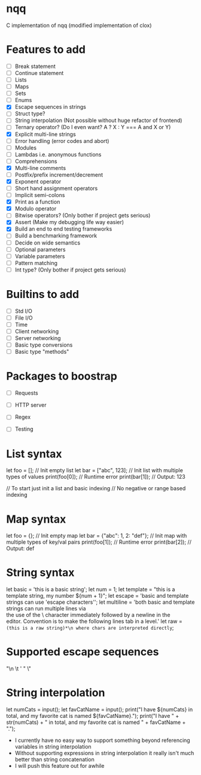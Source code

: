 # nqq
C implementation of nqq (modified implementation of clox)

# Features to add
- [ ] Break statement
- [ ] Continue statement
- [ ] Lists
- [ ] Maps
- [ ] Sets
- [ ] Enums
- [x] Escape sequences in strings
- [ ] Struct type?
- [ ] String interpolation (Not possible without huge refactor of frontend)
- [ ] Ternary operator? (Do I even want? A ? X : Y === A and X or Y)
- [x] Explicit multi-line strings
- [ ] Error handling (error codes and abort)
- [ ] Modules
- [ ] Lambdas i.e. anonymous functions
- [ ] Comprehensions
- [x] Multi-line comments
- [ ] Postfix/prefix increment/decrement
- [x] Exponent operator
- [ ] Short hand assignment operators
- [ ] Implicit semi-colons
- [x] Print as a function
- [x] Modulo operator
- [ ] Bitwise operators? (Only bother if project gets serious)
- [x] Assert (Make my debugging life way easier)
- [x] Build an end to end testing frameworks
- [ ] Build a benchmarking framework
- [ ] Decide on wide semantics
- [ ] Optional parameters
- [ ] Variable parameters
- [ ] Pattern matching
- [ ] Int type? (Only bother if project gets serious)

# Builtins to add
- [ ] Std I/O
- [ ] File I/O
- [ ] Time
- [ ] Client networking
- [ ] Server networking
- [ ] Basic type conversions
- [ ] Basic type "methods"

# Packages to boostrap
- [ ] Requests
- [ ] HTTP server
- [ ] Regex
- [ ] Testing


# List syntax
let foo = []; // Init empty list
let bar = ["abc", 123]; // Init list with multiple types of values
print(foo[0]); // Runtime error
print(bar[1]); // Output: 123

// To start just init a list and basic indexing
// No negative or range based indexing

# Map syntax
let foo = {}; // Init empty map
let bar = {"abc": 1, 2: "def"}; // Init map with multiple types of key/val pairs
print(foo[1]); // Runtime error
print(bar[2]); // Output: def

# String syntax
let basic = 'this is a basic string';
let num = 1;
let template = "this is a template string, my number ${num + 1}";
let escape = 'basic and template strings can use \'escape characters\'';
let multiline = 'both basic and template strings can run multiple lines via \
    the use of the \\ character immediately followed by a newline in the \
    editor. Convention is to make the following lines tab in a level.'
let raw = `(this is a raw string)*\n where chars are interpreted directly`;

# Supported escape sequences
"\n \t \' \" \\"

# String interpolation
let numCats = input();
let favCatName = input();
print("I have ${numCats} in total, and my favorite cat is named ${favCatName}.");
print("I have " + str(numCats) + " in total, and my favorite cat is named " + favCatName + ".");

- I currently have no easy way to support something beyond referencing variables in string interpolation
- Without supporting expressions in string interpolation it really isn't much better than string concatenation
- I will push this feature out for awhile